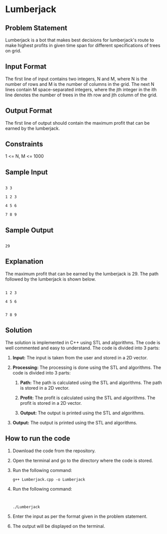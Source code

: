 # Lumberjack

<!-- OPTIMIZATION, C++, TIME/SPACE COMPLEXITY
A bot that makes best decisions for lumberjack's route to make highest profits in given time span for different
specifications of trees on grid.
•Optimization using algorithms and STL in C++.
•Implemented structures to refine the code and STL to improve the readability of the code -->

## Problem Statement

Lumberjack is a bot that makes best decisions for lumberjack's route to make highest profits in given time span for different specifications of trees on grid.

## Input Format

The first line of input contains two integers, N and M, where N is the number of rows and M is the number of columns in the grid. The next N lines contain M space-separated integers, where the jth integer in the ith line denotes the number of trees in the ith row and jth column of the grid.

## Output Format


The first line of output should contain the maximum profit that can be earned by the lumberjack.

## Constraints

1 <= N, M <= 1000

## Sample Input

```

3 3

1 2 3

4 5 6

7 8 9

```

## Sample Output

```

29

```

## Explanation

The maximum profit that can be earned by the lumberjack is 29. The path followed by the lumberjack is shown below.

```

1 2 3

4 5 6


7 8 9

```


## Solution

The solution is implemented in C++ using STL and algorithms. The code is well commented and easy to understand. The code is divided into 3 parts:

1. **Input:** The input is taken from the user and stored in a 2D vector.

2. **Processing:** The processing is done using the STL and algorithms. The code is divided into 3 parts:

    1. **Path:** The path is calculated using the STL and algorithms. The path is stored in a 2D vector.

    2. **Profit:** The profit is calculated using the STL and algorithms. The profit is stored in a 2D vector.

    3. **Output:** The output is printed using the STL and algorithms.

3. **Output:** The output is printed using the STL and algorithms.

## How to run the code

1. Download the code from the repository.

2. Open the terminal and go to the directory where the code is stored.

3. Run the following command:

    ```
    g++ Lumberjack.cpp -o Lumberjack
    ```


4. Run the following command:

    ```


    ./Lumberjack

    ```


5. Enter the input as per the format given in the problem statement.

6. The output will be displayed on the terminal.






